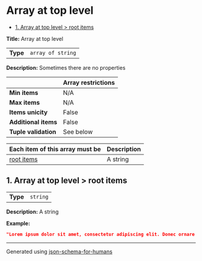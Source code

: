 # Array at top level

- [1. Array at top level > root items](#autogenerated_heading_2)

**Title:** Array at top level

|          |                   |
| -------- | ----------------- |
| **Type** | `array of string` |

**Description:** Sometimes there are no properties

|                      | Array restrictions |
| -------------------- | ------------------ |
| **Min items**        | N/A                |
| **Max items**        | N/A                |
| **Items unicity**    | False              |
| **Additional items** | False              |
| **Tuple validation** | See below          |

| Each item of this array must be | Description |
| ------------------------------- | ----------- |
| [root items](#items)            | A string    |

## <a name="autogenerated_heading_2"></a>1. Array at top level > root items

|          |          |
| -------- | -------- |
| **Type** | `string` |

**Description:** A string

**Example:** 

```json
"Lorem ipsum dolor sit amet, consectetur adipiscing elit. Donec ornare mauris ac neque malesuada sagittis. Curabitur vel blandit tortor, at pharetra lorem. Curabitur rhoncus posuere purus ut fringilla. Aenean ac rhoncus enim. Nullam ac consectetur est. Etiam vel congue tellus, ac fermentum lectus. Sed accumsan diam libero, a tincidunt mauris feugiat vitae. Nulla eu bibendum sem, quis finibus libero. Cras metus augue, aliquam at finibus elementum, mollis sed dui. Nulla quis facilisis tortor, ut sollicitudin nunc. Mauris diam nisi, ullamcorper at dignissim in, mollis ut felis. Fusce in libero facilisis, venenatis quam nec, ultrices leo. Cras tempus tristique leo ultrices pulvinar. Duis et leo quis dolor lacinia sagittis. Etiam rhoncus, nisl nec elementum auctor, enim lectus dignissim ipsum, sed consectetur mi magna eget mauris. Donec nunc augue, lacinia id nunc sit amet, accumsan posuere lorem. Sed orci neque, commodo ac nibh sit amet, euismod lacinia purus. Quisque non suscipit nibh, at auctor odio. Quisque facilisis tellus nunc. Integer interdum augue ut elit dictum eleifend. Integer bibendum convallis nisl, ut iaculis ligula vehicula et. Nunc ac diam vel arcu fringilla ullamcorper. "
```

----------------------------------------------------------------------------------------------------------------------------
Generated using [json-schema-for-humans](https://github.com/coveooss/json-schema-for-humans)
